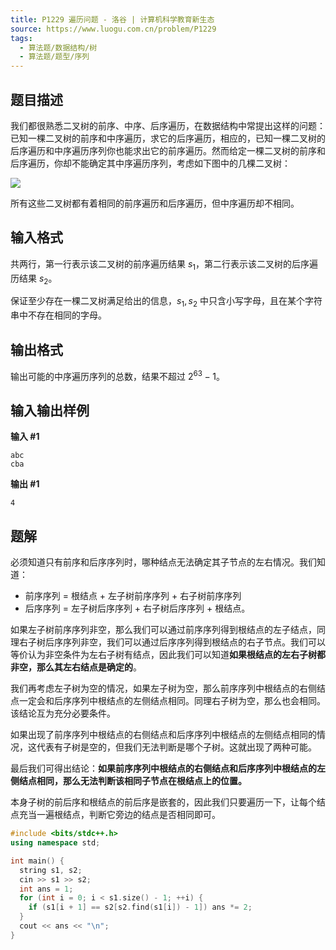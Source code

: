 ```yaml
---
title: P1229 遍历问题 - 洛谷 | 计算机科学教育新生态
source: https://www.luogu.com.cn/problem/P1229
tags:
  - 算法题/数据结构/树
  - 算法题/题型/序列
---
```


## 题目描述

我们都很熟悉二叉树的前序、中序、后序遍历，在数据结构中常提出这样的问题：已知一棵二叉树的前序和中序遍历，求它的后序遍历，相应的，已知一棵二叉树的后序遍历和中序遍历序列你也能求出它的前序遍历。然而给定一棵二叉树的前序和后序遍历，你却不能确定其中序遍历序列，考虑如下图中的几棵二叉树：

![](https://cdn.luogu.com.cn/upload/image_hosting/w75s9yip.png)

所有这些二叉树都有着相同的前序遍历和后序遍历，但中序遍历却不相同。

## 输入格式

共两行，第一行表示该二叉树的前序遍历结果 $s_1$，第二行表示该二叉树的后序遍历结果 $s_2$。

保证至少存在一棵二叉树满足给出的信息，$s _ 1, s _ 2$ 中只含小写字母，且在某个字符串中不存在相同的字母。

## 输出格式

输出可能的中序遍历序列的总数，结果不超过 $2^{63}-1$。

## 输入输出样例

**输入 #1**

```
abc                           
cba
```

**输出 #1**

```
4
```

## 题解

必须知道只有前序和后序序列时，哪种结点无法确定其子节点的左右情况。我们知道：
- 前序序列 = 根结点 + 左子树前序序列 + 右子树前序序列
- 后序序列 = 左子树后序序列 + 右子树后序序列 + 根结点。

如果左子树前序序列非空，那么我们可以通过前序序列得到根结点的左子结点，同理右子树后序序列非空，我们可以通过后序序列得到根结点的右子节点。我们可以等价认为非空条件为左右子树有结点，因此我们可以知道**如果根结点的左右子树都非空，那么其左右结点是确定的**。

我们再考虑左子树为空的情况，如果左子树为空，那么前序序列中根结点的右侧结点一定会和后序序列中根结点的左侧结点相同。同理右子树为空，那么也会相同。该结论互为充分必要条件。

如果出现了前序序列中根结点的右侧结点和后序序列中根结点的左侧结点相同的情况，这代表有子树是空的，但我们无法判断是哪个子树。这就出现了两种可能。

最后我们可得出结论：**如果前序序列中根结点的右侧结点和后序序列中根结点的左侧结点相同，那么无法判断该相同子节点在根结点上的位置。**

本身子树的前后序和根结点的前后序是嵌套的，因此我们只要遍历一下，让每个结点充当一遍根结点，判断它旁边的结点是否相同即可。

```cpp
#include <bits/stdc++.h>
using namespace std;

int main() {
  string s1, s2;
  cin >> s1 >> s2;
  int ans = 1;
  for (int i = 0; i < s1.size() - 1; ++i) {
    if (s1[i + 1] == s2[s2.find(s1[i]) - 1]) ans *= 2;
  }
  cout << ans << "\n";
}

```